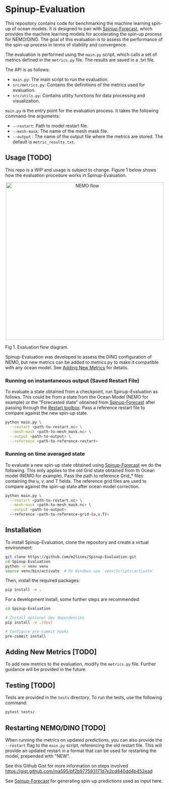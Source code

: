# Spinup-Evaluation

This repository contains code for benchmarking the machine learning spin-up of ocean models. It is designed to pair with [Spinup-Forecast](https://github.com/m2lines/Spinup-Forecast), which provides the machine learning models for accelerating the spin-up process for NEMO/DINO. The goal of this evaluation is to assess the performance of the spin-up process in terms of stability and convergence.

The evaluation is performed using the `main.py` script, which calls a set of metrics defined in the `metrics.py` file. The results are saved in a .txt file.

The API is as follows:

- `main.py`: The main script to run the evaluation.
- `src/metrics.py`: Contains the definitions of the metrics used for evaluation.
- `src/utils.py`: Contains utility functions for data processing and visualization.

<!-- ```plaintext
.
├── main.py                # Entry point script
├── pyproject.toml         # Build system and tool configuration (e.g. black, ruff)
├── README.md              # Project overview and usage
├── LICENSE                # Project license
└── src/                   # Source code
    ├── metrics.py         # Metric calculation functions
    └── utils.py           # General utilities used across the project
``` -->

`main.py` is the entry point for the evaluation process. It takes the following command-line arguments:
- `--restart`: Path to model restart file.
- `--mesh-mask`: The name of the mesh mask file.
- `--output` : The name of the output file where the metrics are stored. The default is `metric_results.txt`.

## Usage [TODO]
This repo is a WIP and usage is subject to change. Figure 1 below shows how the evaluation procedure works in Spinup-Evaluation.

<p align="center">
<img src="diagram.png" alt="NEMO flow" width="500"/>
<figcaption>Fig 1. Evaluation flow diagram. </figcaption>
</p>

Spinup-Evaluation was developed to assess the DINO configuration of NEMO, but new metrics can be added to metrics.py to make it compatible with any ocean model. See [Adding New Metrics](#adding-new-metrics) for details.

### Running on instantaneous output (Saved Restart File)
To evaluate a state obtained from a checkpoint, run Spinup-Evaluation as follows. This could be from a state from the Ocean Model (NEMO for example) or the "Forecasted state" obtained from [Spinup-Forecast](https://github.com/m2lines/Spinup-Forecast) after passing through the [Restart toolbox](https://github.com/m2lines/Spinup-Restart). Pass a reference restart file to compare against the new spin-up state.

```sh
python main.py \
  --restart <path-to-restart.nc> \
  --mesh-mask <path-to-mesh_mask.nc> \
  --output <path-to-output> \
  --reference <path-to-reference-restart>
```

### Running on time averaged state
To evaluate a new spin-up state obtained using [Spinup-Forecast](https://github.com/m2lines/Spinup-Forecast) we do the following. This only applies to the old Grid state obtained from th Ocean model (NEMO for example). Pass the path to reference Grid_* files containing the u, v, and T fields. The reference grid files are used to compare against the spin-up state after ocean model correction.

```sh
python main.py \
  --restart <path-to-restart.nc> \
  --mesh-mask <path-to-mesh_mask.nc> \
  --output <path-to-output>
  --reference <path-to-reference-grid-(u,v,T)>
```
<!-- * `--mesh-mask` : Path to the `mesh_mask.nc` file. This file contains the grid information for the model.
* [Optional] The path to a reference spin-up state. This is used to compare the new spin-up state against a known good state. If not provided, the evaluation will only assess the new spin-up state.
* [Optional] The restart file from the NEMO/DINO model.
    i.e. `` -->

<!-- > ![alt text](image.png) -->

## Installation
To install Spinup-Evaluation, clone the repository and create a virtual environment:
```bash
git clone https://github.com/m2lines/Spinup-Evaluation.git
cd Spinup-Evaluation
python -m venv venv
source venv/bin/activate  # On Windows use `venv\Scripts\activate`
```

Then, install the required packages:

```bash
pip install -e .
```
For a development install, some further steps are recommended:

```sh
cd Spinup-Evaluation

# Install optional dev dependencies
pip install -e .[dev]

# Configure pre-commit hooks
pre-commit install
```


## Adding New Metrics [TODO]
To add new metrics to the evaluation, modify the `metrics.py` file. Further guidance will be provided in the future.

## Testing [TODO]

Tests are provided in the `tests` directory. To run the tests, use the following command:

```bash
pytest tests/
```

## Restarting NEMO/DINO [TODO]

When running the metrics on updated predictions, you can also provide the `--restart` flag to the `main.py` script, referencing the old restart file. This will provide an updated restart in a format that can be used for restarting the model, prepended with "NEW".

See this Github Gist for more information on steps involved https://gist.github.com/ma595/bf2b977593171d7e2cd840dd4b452ead

See [Spinup-Forecast](https://github.com/m2lines/Spinup-Forecast) for generating spin-up predictions used as input here.
